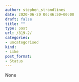 ```yaml
---
author: stephen_strandlines
date: 2020-06-20 06:46:50+00:00
draft: false
title: ""
type: post
url: /819-2/
categories:
- uncategorised
kind:
- Like
post_format:
- Status
---
```


None
